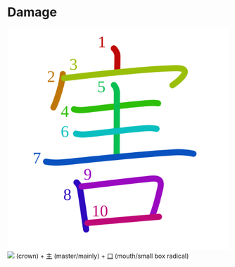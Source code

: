 # Damage
![5bb3](Kanji/kanji-colorize/5bb3.svg)
![](http://www.kanjidamage.com/assets/radsmall/crown-8ef5ecce0608dafcb65383fca482342b426aa51393f24254287b0012d7fff3bc.jpg) (crown) + [主](Kanji/kanji-dict/主.md) (master/mainly) + [口](Kanji/kanji-dict/口.md) (mouth/small box radical) 